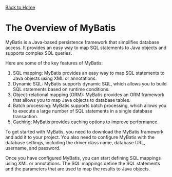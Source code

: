 [Back to Home](../README.md#mybatis)
# The Overview of MyBatis
MyBatis is a Java-based persistence framework that 
simplifies database access. It provides an easy way 
to map SQL statements to Java objects and supports 
complex SQL queries.

Here are some of the key features of MyBatis:
1. SQL mapping: MyBatis provides an easy way to map 
SQL statements to Java objects using XML or 
annotations.
2. Dynamic SQL: MyBatis supports dynamic SQL, which
allows you to build SQL statements based on 
runtime conditions.
3. Object-relational mapping (ORM): MyBatis provides 
an ORM framework that allows you to map Java objects
to database tables.
4. Batch processing: MyBatis supports batch processing,
which allows you to execute a large number of SQL 
statements in a single database transaction.
5. Caching: MyBatis provides caching options to improve
performance.

To get started with MyBatis, you need to download
the MyBatis framework and add it to your project.
You also need to configure MyBatis with the database 
settings, including the driver class name, database 
URL, username, and password.

Once you have configured MyBatis, you can start 
defining SQL mappings using XML or annotations. 
The SQL mappings define the SQL statements and 
the parameters that are used to map the results 
to Java objects.